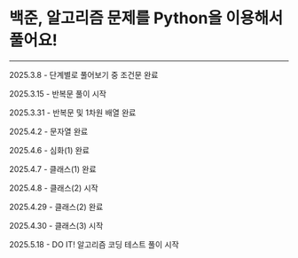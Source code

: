 # 백준, 알고리즘 문제를 Python을 이용해서 풀어요!

---

2025.3.8 - 단계별로 풀어보기 중 조건문 완료

2025.3.15 - 반복문 풀이 시작

2025.3.31 - 반복문 및 1차원 배열 완료

2025.4.2 - 문자열 완료

2025.4.6 - 심화(1) 완료

2025.4.7 - 클래스(1) 완료

2025.4.8 - 클래스(2) 시작

2025.4.29 - 클래스(2) 완료

2025.4.30 - 클래스(3) 시작

2025.5.18 - DO IT! 알고리즘 코딩 테스트 풀이 시작
